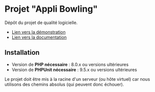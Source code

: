 # Projet "Appli Bowling"

Dépôt du projet de qualité logicielle.

- [Lien vers la démonstration](http://qualite-logicielle.alwaysdata.net/)
- [Lien vers la documentation](http://qualite-logicielle.alwaysdata.net/docs/)

## Installation
* Version de **PHP nécessaire** : 8.0.x ou versions ultérieures
* Version de **PHPUnit nécessaire** : 9.5.x ou versions ultérieures

Le projet doit être mis à la racine d'un serveur (ou hôte
virtuel) car nous utilisons des chemins absolus (qui peuvent
donc échouer).